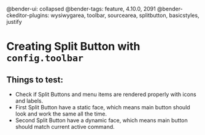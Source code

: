 @bender-ui: collapsed
@bender-tags: feature, 4.10.0, 2091
@bender-ckeditor-plugins: wysiwygarea, toolbar, sourcearea, splitbutton, basicstyles, justify

# Creating Split Button with `config.toolbar`

## Things to test:

- Check if Split Buttons and menu items are rendered properly with icons and labels.
- First Split Button have a static face, which means main button should look and work the same all the time.
- Second Split Button have a dynamic face, which means main button should match current active command.
